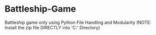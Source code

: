 # Battleship-Game
Battleship game only using Python File Handling and Modularity
(NOTE: Install the zip file DIRECTLY into 'C:' Directory) 
